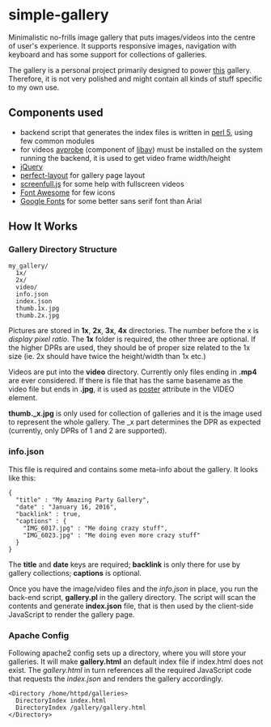 # simple-gallery

Minimalistic no-frills image gallery that puts images/videos into the
centre of user's experience. It supports responsive images, navigation with
keyboard and has some support for collections of galleries.

The gallery is a personal project primarily designed to power
[this](https://voyager.lupomesky.cz/fotky/tracy/) gallery. Therefore, it is
not very polished and might contain all kinds of stuff specific to my
own use.

## Components used

* backend script that generates the index files is written in [perl 5](https://www.perl.org/), using few common modules
* for videos [avprobe](https://libav.org/documentation/avprobe.html) (component of [libav](https://libav.org/)) must be installed on the system running the backend, it is used to get video frame width/height
* [jQuery](https://jquery.com/)
* [perfect-layout](https://github.com/axyz/perfect-layout) for gallery page layout
* [screenfull.js](https://github.com/sindresorhus/screenfull.js/) for some help with fullscreen videos
* [Font Awesome](https://fortawesome.github.io/Font-Awesome/) for few icons
* [Google Fonts](https://www.google.com/fonts) for some better sans serif font than Arial

## How It Works

### Gallery Directory Structure

    my_gallery/
      1x/
      2x/
      video/
      info.json
      index.json
      thumb.1x.jpg
      thumb.2x.jpg

Pictures are stored in **1x**, **2x**, **3x**, **4x** directories. The number before the x is *display pixel ratio*. The **1x** folder is required, the other three are optional. If the higher DPRs are used, they should be of proper size related to the 1x size (ie. 2x should have twice the height/width than 1x etc.)

Videos are put into the **video** directory. Currently only files ending in **.mp4** are ever considered. If there is file that has the same basename as the video file but ends in **.jpg**, it is used as [poster](http://www.w3schools.com/tags/att_video_poster.asp) attribute in the VIDEO element.

**thumb._x.jpg** is only used for collection of galleries and it is the image used to represent the whole gallery. The _x part determines the DPR as expected (currently, only DPRs of 1 and 2 are supported).

### info.json

This file is required and contains some meta-info about the gallery. It looks like this:

    {
      "title" : "My Amazing Party Gallery",
      "date" : "January 16, 2016",
      "backlink" : true,
      "captions" : {
        "IMG_6017.jpg" : "Me doing crazy stuff",
        "IMG_6023.jpg" : "Me doing even more crazy stuff"
      }
    }

The **title** and **date** keys are required; **backlink** is only there for use by gallery collections; **captions** is optional.

Once you have the image/video files and the *info.json* in place, you run the back-end script, **gallery.pl** in the gallery directory. The script will scan the contents and generate **index.json** file, that is then used by the client-side JavaScript to render the gallery page.

### Apache Config

Following apache2 config sets up a directory, where you will store your galleries. It will make **gallery.html** an default index file if index.html does not exist. The *gallery.html* in turn references all the required JavaScript code that requests the *index.json* and renders the gallery accordingly.

    <Directory /home/httpd/galleries>
      DirectoryIndex index.html
      DirectoryIndex /gallery/gallery.html
    </Directory>

